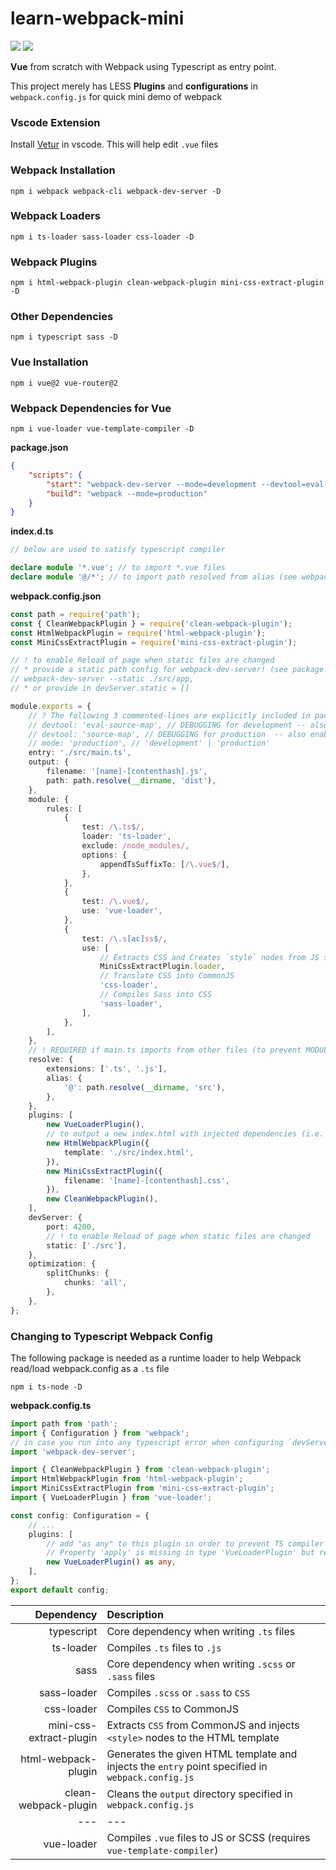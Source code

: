 # learn-webpack-mini

![](https://img.shields.io/badge/webpack-5.67.0-lightblue) ![](https://img.shields.io/badge/vue-2.16.14-34495e)

**Vue** from scratch with Webpack using Typescript as entry point.

This project merely has LESS **Plugins** and **configurations** in `webpack.config.js` for quick mini demo of webpack

### Vscode Extension

Install [Vetur](https://marketplace.visualstudio.com/items?itemName=octref.vetur) in vscode. This will help edit `.vue` files

### Webpack Installation

```
npm i webpack webpack-cli webpack-dev-server -D
```

### Webpack Loaders

```
npm i ts-loader sass-loader css-loader -D
```

### Webpack Plugins

```
npm i html-webpack-plugin clean-webpack-plugin mini-css-extract-plugin -D
```

### Other Dependencies

```
npm i typescript sass -D
```

### Vue Installation

```
npm i vue@2 vue-router@2
```

### Webpack Dependencies for Vue

```
npm i vue-loader vue-template-compiler -D
```

**package.json**

```json
{
    "scripts": {
        "start": "webpack-dev-server --mode=development --devtool=eval-source-map",
        "build": "webpack --mode=production"
    }
}
```

**index.d.ts**

```typescript
// below are used to satisfy typescript compiler

declare module '*.vue'; // to import *.vue files
declare module '@/*'; // to import path resolved from alias (see webpack.config.ts - resolve.alias)
```

**webpack.config.json**

```typescript
const path = require('path');
const { CleanWebpackPlugin } = require('clean-webpack-plugin');
const HtmlWebpackPlugin = require('html-webpack-plugin');
const MiniCssExtractPlugin = require('mini-css-extract-plugin');

// ! to enable Reload of page when static files are changed
// * provide a static path config for webpack-dev-server! (see package.json)
// webpack-dev-server --static ./src/app,
// * or provide in devServer.static = []

module.exports = {
    // ? The following 3 commented-lines are explicitly included in package.json scripts
    // devtool: 'eval-source-map', // DEBUGGING for development -- also enable sourceMap: true in tsconfig.json
    // devtool: 'source-map', // DEBUGGING for production  -- also enable sourceMap: true in tsconfig.json
    // mode: 'production', // 'development' | 'production'
    entry: './src/main.ts',
    output: {
        filename: '[name]-[contenthash].js',
        path: path.resolve(__dirname, 'dist'),
    },
    module: {
        rules: [
            {
                test: /\.ts$/,
                loader: 'ts-loader',
                exclude: /node_modules/,
                options: {
                    appendTsSuffixTo: [/\.vue$/],
                },
            },
            {
                test: /\.vue$/,
                use: 'vue-loader',
            },
            {
                test: /\.s[ac]ss$/,
                use: [
                    // Extracts CSS and Creates `style` nodes from JS strings
                    MiniCssExtractPlugin.loader,
                    // Translate CSS into CommonJS
                    'css-loader',
                    // Compiles Sass into CSS
                    'sass-loader',
                ],
            },
        ],
    },
    // ! REQUIRED if main.ts imports from other files (to prevent MODULE_NOT_FOUND error)
    resolve: {
        extensions: ['.ts', '.js'],
        alias: {
            '@': path.resolve(__dirname, 'src'),
        },
    },
    plugins: [
        new VueLoaderPlugin(),
        // to output a new index.html with injected dependencies (i.e. <scripts>)
        new HtmlWebpackPlugin({
            template: './src/index.html',
        }),
        new MiniCssExtractPlugin({
            filename: '[name]-[contenthash].css',
        }),
        new CleanWebpackPlugin(),
    ],
    devServer: {
        port: 4200,
        // ! to enable Reload of page when static files are changed
        static: ['./src'],
    },
    optimization: {
        splitChunks: {
            chunks: 'all',
        },
    },
};
```

### Changing to Typescript Webpack Config

The following package is needed as a runtime loader to help Webpack read/load webpack.config as a `.ts` file

```
npm i ts-node -D
```

**webpack.config.ts**

```ts
import path from 'path';
import { Configuration } from 'webpack';
// in case you run into any typescript error when configuring `devServer`
import 'webpack-dev-server';

import { CleanWebpackPlugin } from 'clean-webpack-plugin';
import HtmlWebpackPlugin from 'html-webpack-plugin';
import MiniCssExtractPlugin from 'mini-css-extract-plugin';
import { VueLoaderPlugin } from 'vue-loader';

const config: Configuration = {
    // ...
    plugins: [
        // add "as any" to this plugin in order to prevent TS compiler error:
        // Property 'apply' is missing in type 'VueLoaderPlugin' but required in type 'WebpackPluginInstance'
        new VueLoaderPlugin() as any,
    ],
};
export default config;
```

|              Dependency | Description                                                                                      |
| ----------------------: | :----------------------------------------------------------------------------------------------- |
|              typescript | Core dependency when writing `.ts` files                                                         |
|               ts-loader | Compiles `.ts` files to `.js`                                                                    |
|                    sass | Core dependency when writing `.scss` or `.sass` files                                            |
|             sass-loader | Compiles `.scss` or `.sass` to `CSS`                                                             |
|              css-loader | Compiles `CSS` to CommonJS                                                                       |
| mini-css-extract-plugin | Extracts `CSS` from CommonJS and injects `<style>` nodes to the HTML template                    |
|     html-webpack-plugin | Generates the given HTML template and injects the `entry` point specified in `webpack.config.js` |
|    clean-webpack-plugin | Cleans the `output` directory specified in `webpack.config.js`                                   |
|                     --- | ---                                                                                              |
|              vue-loader | Compiles `.vue` files to JS or SCSS (requires `vue-template-compiler`)                           |

